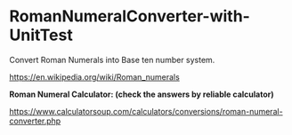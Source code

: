 # RomanNumeralConverter-with-UnitTest

Convert Roman Numerals into Base ten number system.

https://en.wikipedia.org/wiki/Roman_numerals

**Roman Numeral Calculator: (check the answers by reliable calculator)**

https://www.calculatorsoup.com/calculators/conversions/roman-numeral-converter.php
